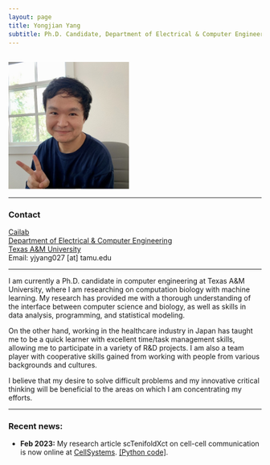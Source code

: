 ```yaml
---
layout: page
title: Yongjian Yang
subtitle: Ph.D. Candidate, Department of Electrical & Computer Engineering, Texas A&M University
---
```


<div class="container">
	<div class="row">&nbsp;</div>
	<div class="row">
		<div class="col-md-3">
			<a class="thumb" href="#">
				<img src="assets/img/image.jpeg" class="img-responsive" alt="yjyang" width="240"/>
			</a>
		</div>
	</div>
	<hr>
</div>

### Contact <br>
[Cailab](https://cailab-tamu.github.io) <br>
[Department of Electrical & Computer Engineering](https://engineering.tamu.edu/electrical) <br>
[Texas A&M University](http://www.tamu.edu) <br>
Email: yjyang027 [at] tamu.edu <br>
<hr>

I am currently a Ph.D. candidate in computer engineering at Texas A&M University, where I am researching on computation biology with machine learning. My research has provided me with a thorough understanding of the interface between computer science and biology, as well as skills in data analysis, programming, and statistical modeling.

On the other hand, working in the healthcare industry in Japan has taught me to be a quick learner with excellent time/task management skills, allowing me to participate in a variety of R&D projects. I am also a team player with cooperative skills gained from working with people from various backgrounds and cultures.

I believe that my desire to solve difficult problems and my innovative critical thinking will be beneficial to the areas on which I am concentrating my efforts.
<hr>

### Recent news:

* **Feb 2023:** My research article scTenifoldXct on cell-cell communication is now online at [CellSystems](https://www.cell.com/cell-systems/pdf/S2405-4712(23)00030-3.pdf). [\[Python code\]](https://github.com/cailab-tamu/scTenifoldKnk).
